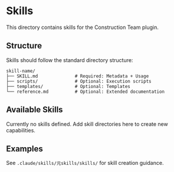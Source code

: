 # Skills

This directory contains skills for the Construction Team plugin.

## Structure

Skills should follow the standard directory structure:

```
skill-name/
├── SKILL.md              # Required: Metadata + Usage
├── scripts/              # Optional: Execution scripts
├── templates/            # Optional: Templates
└── reference.md          # Optional: Extended documentation
```

## Available Skills

Currently no skills defined. Add skill directories here to create new capabilities.

## Examples

See `.claude/skills/元skills/skills/` for skill creation guidance.
